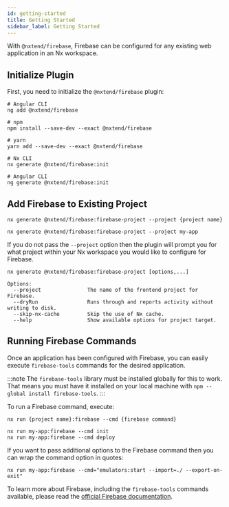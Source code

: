 ```yaml
---
id: getting-started
title: Getting Started
sidebar_label: Getting Started
---
```


With `@nxtend/firebase`, Firebase can be configured for any existing web application in an Nx workspace.

## Initialize Plugin

First, you need to initialize the `@nxtend/firebase` plugin:

```
# Angular CLI
ng add @nxtend/firebase
```

```
# npm
npm install --save-dev --exact @nxtend/firebase

# yarn
yarn add --save-dev --exact @nxtend/firebase

# Nx CLI
nx generate @nxtend/firebase:init

# Angular CLI
ng generate @nxtend/firebase:init
```

## Add Firebase to Existing Project

```
nx generate @nxtend/firebase:firebase-project --project {project name}

nx generate @nxtend/firebase:firebase-project --project my-app
```

If you do not pass the `--project` option then the plugin will prompt you for what project within your Nx workspace you would like to configure for Firebase.

```
nx generate @nxtend/firebase:firebase-project [options,...]

Options:
  --project               The name of the frontend project for Firebase.
  --dryRun                Runs through and reports activity without writing to disk.
  --skip-nx-cache         Skip the use of Nx cache.
  --help                  Show available options for project target.
```

## Running Firebase Commands

Once an application has been configured with Firebase, you can easily execute `firebase-tools` commands for the desired application.

:::note
The `firebase-tools` library must be installed globally for this to work. That means you must have it installed on your local machine with `npm --global install firebase-tools`.
:::

To run a Firebase command, execute:

```
nx run {project name}:firebase --cmd {firebase command}

nx run my-app:firebase --cmd init
nx run my-app:firebase --cmd deploy
```

If you want to pass additional options to the Firebase command then you can wrap the command option in quotes:

```
nx run my-app:firebase --cmd="emulators:start --import=./ --export-on-exit"
```

To learn more about Firebase, including the `firebase-tools` commands available, please read the [official Firebase documentation](https://firebase.google.com/docs).
